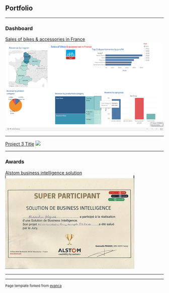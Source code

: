 ## Portfolio

---

### Dashboard

[Sales of bikes & accessories in France](https://public.tableau.com/views/BikesalesinFrance/Dashboard1?:language=en&:display_count=y&publish=yes&:origin=viz_share_link)
<img src="images/githubvelos.png?raw=true"/>

---

[Project 3 Title](http://example.com/)
<img src="images/dummy_thumbnail.jpg?raw=true"/>

---

### Awards

[Alstom business intelligence solution](/sample_page)
<img src="images/alstom.jpg?raw=true"/>



---



---
<p style="font-size:11px">Page template forked from <a href="https://github.com/evanca/quick-portfolio">evanca</a></p>
<!-- Remove above link if you don't want to attibute -->
